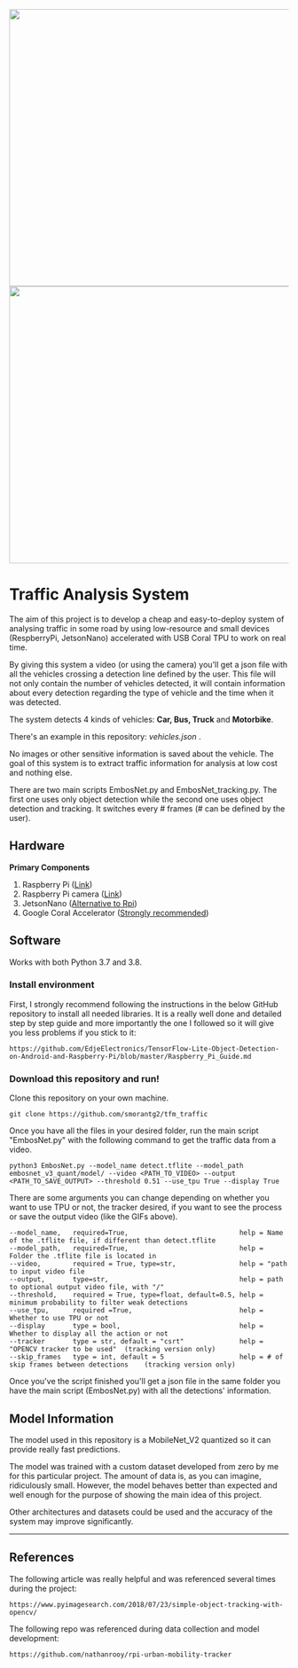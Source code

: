 
<span>
  <img src='GIF_od.gif' width="888" height="500"> 
  <img src='GIF_csrt.gif' width="888" height="500">
</span>

# Traffic Analysis System

The aim of this project is to develop a cheap and easy-to-deploy system of analysing traffic in some road by using low-resource and small devices (RespberryPi, JetsonNano) accelerated with USB Coral TPU to work on real time.

By giving this system a video (or using the camera) you'll get a json file with all the vehicles crossing a detection line defined by the user. This file will not only contain the number of vehicles detected, it will contain information about every detection regarding the type of vehicle and the time when it was detected.

The system detects 4 kinds of vehicles: **Car, Bus, Truck** and **Motorbike**.

There's an example in this repository: *vehicles.json* .

No images or other sensitive information is saved about the vehicle. The goal of this system is to extract traffic information for analysis at low cost and nothing else.

There are two main scripts EmbosNet.py and EmbosNet_tracking.py. The first one uses only object detection while the second one uses object detection and tracking. It switches every # frames (# can be defined by the user).


## Hardware
<b>Primary Components</b>
1) Raspberry Pi (<a target="_blank" href="https://www.raspberrypi.org/products/raspberry-pi-4-model-b"/>Link</a>)
2) Raspberry Pi camera (<a target="_blank" href="https://www.raspberrypi.org/products/camera-module-v2/">Link</a>)
3) JetsonNano (<a target="_blank" href="https://developer.nvidia.com/embedded/jetson-nano-developer-kit">Alternative to Rpi</a>)
4) Google Coral Accelerator (<a target="_blank" href="https://coral.ai/products/accelerator">Strongly recommended</a>)

## Software

Works with both Python 3.7 and 3.8.

### Install environment

First, I strongly recommend following the instructions in the below GitHub repository to install all needed libraries. 
It is a really well done and detailed step by step guide and more importantly the one I followed so it will give you less problems if you stick to it:
```
https://github.com/EdjeElectronics/TensorFlow-Lite-Object-Detection-on-Android-and-Raspberry-Pi/blob/master/Raspberry_Pi_Guide.md
```
### Download this repository and run!

Clone this repository on your own machine.

```
git clone https://github.com/smorantg2/tfm_traffic
```
Once you have all the files in your desired folder, run the main script "EmbosNet.py" with the following command to get the traffic data from a video.

```
python3 EmbosNet.py --model_name detect.tflite --model_path embosnet_v3_quant/model/ --video <PATH_TO_VIDEO> --output <PATH_TO_SAVE_OUTPUT> --threshold 0.51 --use_tpu True --display True
```

There are some arguments you can change depending on whether you want to use TPU or not, the tracker desired, if you want to see the process or save the output video (like the GIFs above).

```
--model_name,   required=True,                            help = Name of the .tflite file, if different than detect.tflite
--model_path,   required=True,                            help = Folder the .tflite file is located in
--video,        required = True, type=str,                help = "path to input video file
--output,       type=str,                                 help = path to optional output video file, with "/"
--threshold,    required = True, type=float, default=0.5, help = minimum probability to filter weak detections
--use_tpu,      required =True,                           help = Whether to use TPU or not
--display       type = bool,                              help = Whether to display all the action or not
--tracker       type = str, default = "csrt"              help = "OPENCV tracker to be used"  (tracking version only)
--skip_frames   type = int, default = 5                   help = # of skip frames between detections    (tracking version only)
```

Once you've the script finished you'll get a json file in the same folder you have the main script (EmbosNet.py) with all the detections' information.

## Model Information

The model used in this repository is a MobileNet_V2 quantized so it can provide really fast predictions. 

The model was trained with a custom dataset developed from zero by me for this particular project. 
The amount of data is, as you can imagine, ridiculously small. However, the model behaves better than expected and well enough for the purpose of showing the main idea of this project.

Other architectures and datasets could be used and the accuracy of the system may improve significantly.



--------------------------------------------------------------------------------------------------------------------------------

## References

The following article was really helpful and was referenced several times during the project:

```
https://www.pyimagesearch.com/2018/07/23/simple-object-tracking-with-opencv/
```

The following repo was referenced during data collection and model development:
```
https://github.com/nathanrooy/rpi-urban-mobility-tracker
```
